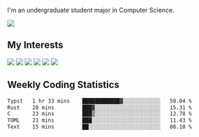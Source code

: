 I'm an undergraduate student major in Computer Science.

![](https://github-readme-stats.vercel.app/api?username=littzhch&theme=radical)

## My Interests

![](https://img.shields.io/badge/Python-3776AB?style=flat&labelColor=FFD43B&logoColor=3776AB&logo=python)
![](https://img.shields.io/badge/C-00599C?style=flat&labelColor=01427d&logoColor=6295cb&logo=c)
![](https://img.shields.io/badge/Rust-ffffff?style=flat&labelColor=ffffff&logoColor=000000&logo=rust)
![](https://img.shields.io/badge/LaTeX-008080?style=flat&labelColor=eeece5&logoColor=008080&logo=latex)
![](https://img.shields.io/badge/OpenGL-5487b2?style=flat&labelColor=ffffff&logoColor=5487b2&logo=opengl)
![](https://img.shields.io/badge/archlinux-1793d1?style=flat&labelColor=333333&logoColor=1793d1&logo=archlinux)

## Weekly Coding Statistics
<!--START_SECTION:waka-->

```txt
Typst   1 hr 33 mins    ████████████▓░░░░░░░░░░░░   50.04 %
Rust    28 mins         ███▓░░░░░░░░░░░░░░░░░░░░░   15.31 %
C       23 mins         ███▒░░░░░░░░░░░░░░░░░░░░░   12.78 %
TOML    21 mins         ███░░░░░░░░░░░░░░░░░░░░░░   11.43 %
Text    15 mins         ██░░░░░░░░░░░░░░░░░░░░░░░   08.10 %
```

<!--END_SECTION:waka-->
